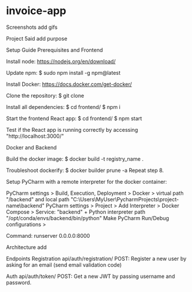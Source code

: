 # invoice-app

Screenshots
add gifs

Project 5aid
add purpose

Setup Guide
Prerequisites and Frontend

Install node: https://nodejs.org/en/download/

Update npm: $ sudo npm install -g npm@latest

Install Docker: https://docs.docker.com/get-docker/

Clone the repository: $ git clone

Install all dependencies: $ cd frontend/ $ npm i

Start the frontend React app: $ cd frontend/ $ npm start

Test if the React app is running correctly by accessing "http://localhost:3000/"

Docker and Backend

Build the docker image: $ docker build -t registry_name .

Troubleshoot dockerify: $ docker builder prune -a  Repeat step 8.


Setup PyCharm with a remote interpreter for the docker container:

PyCharm settings > Build, Execution, Deployment > Docker > virtual path "/backend" and local path "C:\Users\MyUser\PycharmProjects\project-name\backend"
PyCharm settings > Project > Add Interpreter > Docker Compose > Service: "backend" + Python interpreter path "/opt/conda/envs/backend/bin/python"
Make PyCharm Run/Debug configurations >

Command: runserver 0.0.0.0:8000



Architecture
add

Endpoints
Registration
api/auth/registration/ POST: Register a new user by asking for an email (send email validation code)

Auth
api/auth/token/ POST: Get a new JWT by passing username and password.
